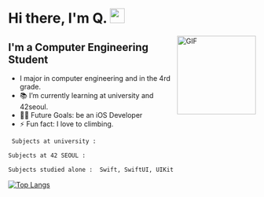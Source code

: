 # Hi there, I'm Q. <img width="30px" src="https://media.tenor.com/images/3b388fe03da271d2674faf85eb7c3fcd/tenor.gif" />

<img align="right" alt="GIF" height="160px" src="https://media.giphy.com/media/du3J3cXyzhj75IOgvA/giphy.gif" />

## I'm a Computer Engineering Student  

-  I major in computer engineering and in the 4rd grade.
- 📚 I’m currently learning at university and 42seoul.
- 💪🏼 Future Goals: be an iOS Developer
- ⚡ Fun fact: I love to climbing.

```sh
 Subjects at university : 
 ```
 
 ```sh
 Subjects at 42 SEOUL : 
 ```
 
 ```sh
 Subjects studied alone :  Swift, SwiftUI, UIKit
```


[![Top Langs](https://github.com/dq-qqq)](https://github.com/dq-qqq)
